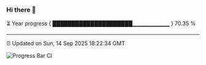 ### Hi there 👋

⏳ Year progress { █████████████████████▁▁▁▁▁▁▁▁▁ } 70.35 %

---

⏰ Updated on Sun, 14 Sep 2025 18:22:34 GMT

![Progress Bar CI](https://github.com/liununu/liununu/workflows/Progress%20Bar%20CI/badge.svg)
